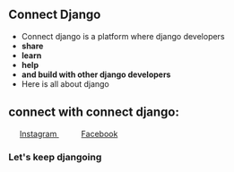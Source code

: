 
## Connect Django
- Connect django is a platform where django developers
- <b>share</b>
- <b>learn</b>
- <b>help</b>
- <b>and build with other django developers </b>
- Here is all about django

## connect with connect django:
<a href="https://www.instagram.com/connectdjango/" style="padding:20px"> Instagram </a>
<a href="https://www.facebook.com/connect.django" style="padding:20px"> Facebook </a>

### Let's keep djangoing